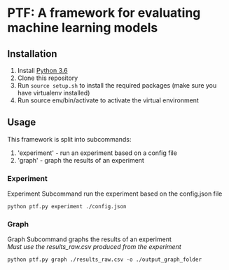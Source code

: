 # PTF: A framework for evaluating machine learning models

## Installation
1. Install [Python 3.6](https://www.python.org/downloads/release/python-360/)
2. Clone this repository
3. Run `source setup.sh` to install the required packages (make sure you have virtualenv installed)
4. Run source env/bin/activate to activate the virtual environment

## Usage
This framework is split into subcommands:
1. 'experiment' - run an experiment based on a config file
2. 'graph' - graph the results of an experiment
### Experiment
Experiment Subcommand run the experiment based on the config.json file
```
python ptf.py experiment ./config.json
```
### Graph
Graph Subcommand graphs the results of an experiment
<br>
*Must use the results_raw.csv produced from the experiment*
```
python ptf.py graph ./results_raw.csv -o ./output_graph_folder
```